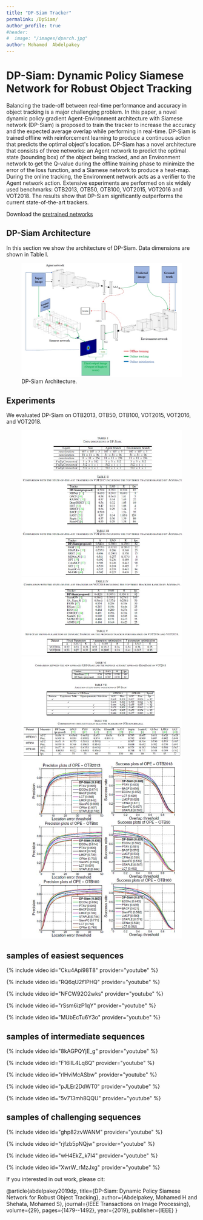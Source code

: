 ```yaml
---
title: "DP-Siam Tracker"
permalink: /DpSiam/
author_profile: true
#header:
#  image: "/images/dparch.jpg"
author: Mohamed  Abdelpakey
---
```

# DP-Siam: Dynamic Policy Siamese Network for Robust Object Tracking



<p class="text-justify">Balancing the trade-off between real-time performance and accuracy in object tracking is a major challenging problem.
 In this paper, a novel dynamic policy gradient Agent-Environment architecture with Siamese network (DP-Siam) is proposed to train the tracker to increase the accuracy and the expected average overlap while performing in real-time. DP-Siam is trained offline with
reinforcement learning to produce a continuous action that predicts the optimal object's location.
    DP-Siam has a novel architecture that consists of three networks: an Agent network to predict the optimal state (bounding box) of the object being tracked, and an Environment network to get the Q-value during the offline training phase to minimize the error of the loss function, and a Siamese network to produce a heat-map.  During the online tracking, the Environment network acts as a verifier to the Agent network action.
    Extensive experiments are performed on six widely used  benchmarks: OTB2013, OTB50, OTB100, VOT2015, VOT2016 and VOT2018. The results show that DP-Siam significantly outperforms the current state-of-the-art trackers.
</p>

Download the  [pretrained networks](https://drive.google.com/file/d/1-qNdlGaSXyZ-FstNmkZbd8Y4XsDGaWDU/view
) 
## DP-Siam Architecture
<p class="text-justify">In  this section we show the architecture of DP-Siam. Data dimensions are shown in Table I.</p>
<figure>
  <img src="/images/Dparch.jpg">
  <figcaption> DP-Siam Architecture.</figcaption>
</figure>

## Experiments

<p class="text-justify">We evaluated DP-Siam on OTB2013, OTB50, OTB100, VOT2015, VOT2016, and VOT2018.</p>

<figure>
  <img src="/images/Dptable1.jpg">
  <img src="/images/Dptable2.jpg">
  <img src="/images/Dptable3.jpg">
  <img src="/images/Dptable4.jpg">
</figure>






## samples of easiest sequences

{% include video id="Cku4Api98T8" provider="youtube" %}


{% include video id="RQ6qU2f1PHQ" provider="youtube" %}



{% include video id="NFCW92O2wks" provider="youtube" %}



{% include video id="rSsm6izP1qY" provider="youtube" %}



{% include video id="MUbEcTu6Y3o" provider="youtube" %}

## samples of intermediate sequences


{% include video id="8kAGPQYjE_g" provider="youtube" %}


{% include video id="F16lIL4Lq8Q" provider="youtube" %}



{% include video id="rlHviMcASbw" provider="youtube" %}



{% include video id="pJLEr2DdWT0" provider="youtube" %}



{% include video id="5v713mh8QQU" provider="youtube" %}
## samples of challenging sequences


{% include video id="ghp82zvWANM" provider="youtube" %}


{% include video id="rjfzb5pNQjw" provider="youtube" %}



{% include video id="wH4EkZ_k7I4" provider="youtube" %}



{% include video id="XwrW_rMzJxg" provider="youtube" %}

If you interested in out work, please cit:


@article{abdelpakey2019dp,
  title={DP-Siam: Dynamic Policy Siamese Network for Robust Object Tracking},
  author={Abdelpakey, Mohamed H and Shehata, Mohamed S},
  journal={IEEE Transactions on Image Processing},
  volume={29},
  pages={1479--1492},
  year={2019},
  publisher={IEEE}
}


<script type="text/javascript" id="clstr_globe" src="//cdn.clustrmaps.com/globe.js?d=DK6NivqyBCLgdq4_G_cU28fGcqhaBSty4GAmbzVWqf4"></script>
